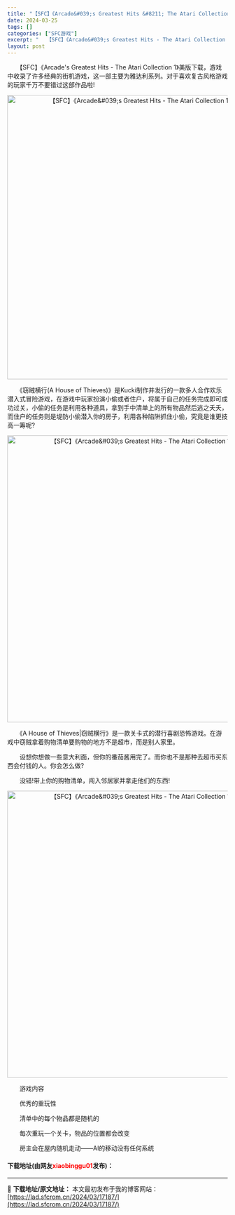 ```yaml
---
title: "【SFC】《Arcade&#039;s Greatest Hits &#8211; The Atari Collection 1》美版下载"
date: 2024-03-25
tags: []
categories: ["SFC游戏"]
excerpt: "　　【SFC】《Arcade&#039;s Greatest Hits - The Atari Collection 1》美版下载，游戏中收录了许多经典的街机游戏，这一部主要为雅达利系列。对于喜欢复古风格游戏的玩家千万不要错过这部作品啦! 　　《窃贼横行(A House of Thieves)》是Ku&hellip;"
layout: post
---
```


 <p>　　【SFC】《Arcade&#39;s Greatest Hits - The Atari Collection 1》美版下载，游戏中收录了许多经典的街机游戏，这一部主要为雅达利系列。对于喜欢复古风格游戏的玩家千万不要错过这部作品啦!</p> <p align="center"><img align="" border="0" src="https://lad.sfcrom.cn/wp-content/uploads/2024/03/20240324_6600afd9baad3.png" width="648" alt="【SFC】《Arcade&amp;#039;s Greatest Hits - The Atari Collection 1》美版下载" /></p> <p>　　《窃贼横行(A House of Thieves)》是Kucki制作并发行的一款多人合作欢乐潜入式冒险游戏，在游戏中玩家扮演小偷或者住户，将属于自己的任务完成即可成功过关，小偷的任务是利用各种道具，拿到手中清单上的所有物品然后逃之夭夭，而住户的任务则是堤防小偷潜入你的房子，利用各种陷阱抓住小偷，究竟是谁更技高一筹呢?</p> <p align="center"><img align="" border="0" src="https://lad.sfcrom.cn/wp-content/uploads/2024/03/20240324_6600afdbdf136.png" width="654" alt="【SFC】《Arcade&amp;#039;s Greatest Hits - The Atari Collection 1》美版下载" /></p> <p>　　《A House of Thieves|窃贼横行》是一款关卡式的潜行喜剧恐怖游戏。在游戏中窃贼拿着购物清单要购物的地方不是超市，而是别人家里。</p> <p>　　设想你想做一些意大利面，但你的番茄酱用完了。而你也不是那种去超市买东西会付钱的人。你会怎么做?</p> <p>　　没错!带上你的购物清单，闯入邻居家并拿走他们的东西!</p> <p align="center"><img align="" border="0" src="https://lad.sfcrom.cn/wp-content/uploads/2024/03/20240324_6600afde2df49.png" width="654" alt="【SFC】《Arcade&amp;#039;s Greatest Hits - The Atari Collection 1》美版下载" /></p> <p>　　游戏内容</p> <p>　　优秀的重玩性</p> <p>　　清单中的每个物品都是随机的</p> <p>　　每次重玩一个关卡，物品的位置都会改变</p> <p>　　房主会在屋内随机走动&mdash;&mdash;AI的移动没有任何系统</p> <p><h4>下载地址(由网友<font color="red">xiaobinggu01</font>发布)：</h4></p> 

---
📖 **下载地址/原文地址：** 本文最初发布于我的博客网站：[https://lad.sfcrom.cn/2024/03/17187/](https://lad.sfcrom.cn/2024/03/17187/)
